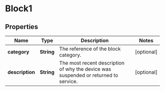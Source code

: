 
# Block1

## Properties
Name | Type | Description | Notes
------------ | ------------- | ------------- | -------------
**category** | **String** | The reference of the block category. |  [optional]
**description** | **String** | The most recent description of why the device was suspended or returned to service. |  [optional]



